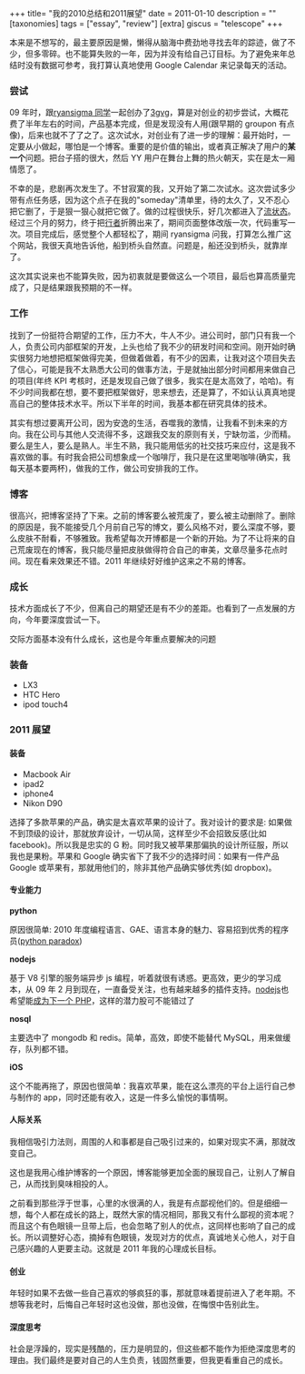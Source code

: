 +++
title= "我的2010总结和2011展望"
date = 2011-01-10
description = ""
[taxonomies]
tags = ["essay", "review"]
[extra]
giscus = "telescope"
+++

本来是不想写的，最主要原因是懒，懒得从脑海中费劲地寻找去年的踪迹，做了不少，但多零碎。也不能算失败的一年，因为并没有给自己订目标。为了避免来年总结时没有数据可参考，我打算认真地使用 Google Calendar 来记录每天的活动。

### 尝试

09 年时，跟<a href="http://twitter.com/ryansigma">ryansigma 同学</a>一起创办了<a href="http://3gvg.leezhong.com">3gvg</a>，算是对创业的初步尝试，大概花费了半年左右的时间，产品基本完成，但是发现没有人用(跟早期的 groupon 有点像)，后来也就不了了之了。这次试水，对创业有了进一步的理解：最开始时，一定要从小做起，哪怕是一个博客。重要的是价值的输出，或者真正解决了用户的**某一个**问题。把台子搭的很大，然后 YY 用户在舞台上舞的热火朝天，实在是太一厢情愿了。

不幸的是，悲剧再次发生了。不甘寂寞的我，又开始了第二次试水。这次尝试多少带有点任务感，因为这个点子在我的"someday"清单里，待的太久了，又不忍心把它删了，于是狠一狠心就把它做了。做的过程很快乐，好几次都进入了<a href="http://en.wikipedia.org/wiki/Flow_(psychology)">流状态</a>。经过三个月的努力，终于把<a href="http://xingzher.com">行者</a>折腾出来了，期间页面整体改版一次，代码重写一次。项目完成后，感觉整个人都轻松了，期间 ryansigma 问我，打算怎么推广这个网站，我很天真地告诉他，船到桥头自然直。问题是，船还没到桥头，就靠岸了。

这次其实说来也不能算失败，因为初衷就是要做这么一个项目，最后也算高质量完成了，只是结果跟我预期的不一样。

### 工作

找到了一份挺符合期望的工作，压力不大，牛人不少。进公司时，部门只有我一个人，负责公司内部框架的开发，上头也给了我不少的研发时间和空间。刚开始时确实很努力地想把框架做得完美，但做着做着，有不少的因素，让我对这个项目失去了信心，可能是我不太熟悉大公司的做事方法，于是就抽出部分时间都用来做自己的项目(年终 KPI 考核时，还是发现自己做了很多，我实在是太高效了，哈哈)。有不少时间我都在想，要不要把框架做好，思来想去，还是算了，不如认认真真地提高自己的整体技术水平。所以下半年的时间，我基本都在研究具体的技术。

其实有想过要离开公司，因为安逸的生活，吞噬我的激情，让我看不到未来的方向。我在公司与其他人交流得不多，这跟我交友的原则有关，宁缺勿滥，少而精。要么是生人，要么是熟人。半生不熟，我只能用低劣的社交技巧来应付，这是我不喜欢做的事。有时我会把公司想象成一个咖啡厅，我只是在这里喝咖啡(确实，我每天基本要两杯)，做我的工作，做公司安排我的工作。

### 博客

很高兴，把博客坚持了下来。之前的博客要么被荒废了，要么被主动删除了。删除的原因是，我不能接受几个月前自己写的博文，要么风格不对，要么深度不够，要么皮肤不耐看，不够雅致。我希望每次开博都是一个新的开始。为了不让将来的自己荒废现在的博客，我只能尽量把皮肤做得符合自己的审美，文章尽量多花点时间。现在看来效果还不错。2011 年继续好好维护这来之不易的博客。

### 成长

技术方面成长了不少，但离自己的期望还是有不少的差距。也看到了一点发展的方向，今年要深度尝试一下。

交际方面基本没有什么成长，这也是今年重点要解决的问题

### 装备

- LX3
- HTC Hero
- ipod touch4

### 2011 展望

#### 装备

- Macbook Air
- ipad2
- iphone4
- Nikon D90

选择了多款苹果的产品，确实是太喜欢苹果的设计了。我对设计的要求是: 如果做不到顶级的设计，那就放弃设计，一切从简，这样至少不会招致反感(比如 facebook)。所以我是忠实的 G 粉。同时我又被苹果那偏执的设计所征服，所以我也是果粉。苹果和 Google 确实省下了我不少的选择时间：如果有一件产品 Google 或苹果有，那就用他们的，除非其他产品确实够优秀(如 dropbox)。

#### 专业能力

**python**

原因很简单: 2010 年度编程语言、GAE、语言本身的魅力、容易招到优秀的程序员(<a href="http://www.paulgraham.com/pypar.html">python paradox</a>)

**nodejs**

基于 V8 引擎的服务端异步 js 编程，听着就很有诱惑。更高效，更少的学习成本，从 09 年 2 月到现在，一直备受关注，也有越来越多的插件支持。<a href="http://nodejs.org/">nodejs</a>也希望能<a href="http://www.itjoblog.co.uk/2010/12/nginx-new-apache-nodejs.html">成为下一个 PHP</a>，这样的潜力股可不能错过了

**nosql**

主要选中了 mongodb 和 redis。简单，高效，即使不能替代 MySQL，用来做缓存，队列都不错。

**iOS**

这个不能再拖了，原因也很简单：我喜欢苹果，能在这么漂亮的平台上运行自己参与制作的 app，同时还能有收入，这是一件多么愉悦的事情啊。

#### 人际关系

我相信吸引力法则，周围的人和事都是自己吸引过来的，如果对现实不满，那就改变自己。

这也是我用心维护博客的一个原因，博客能够更加全面的展现自己，让别人了解自己，从而找到臭味相投的人。

之前看到那些浮于世事，心里的水很满的人，我是有点鄙视他们的。但是细细一想，每个人都在成长的路上，既然大家的情况相同，那我又有什么鄙视的资本呢？而且这个有色眼镜一旦带上后，也会忽略了别人的优点，这同样也影响了自己的成长。所以调整好心态，摘掉有色眼镜，发现对方的优点，真诚地关心他人，对于自己感兴趣的人更要主动。这就是 2011 年我的心理成长目标。

#### 创业

年轻时如果不去做一些自己喜欢的够疯狂的事，那就意味着提前进入了老年期。不想等我老时，后悔自己年轻时这也没做，那也没做，在悔恨中告别此生。

#### 深度思考

社会是浮躁的，现实是残酷的，压力是明显的，但这些都不能作为拒绝深度思考的理由。我们最终是要对自己的人生负责，钱固然重要，但我更看重自己的成长。
